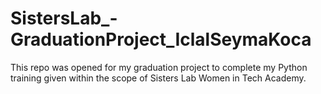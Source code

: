 # SistersLab_-GraduationProject_IclalSeymaKoca
This repo was opened for my graduation project to complete my Python training given within the scope of Sisters Lab Women in Tech Academy.
